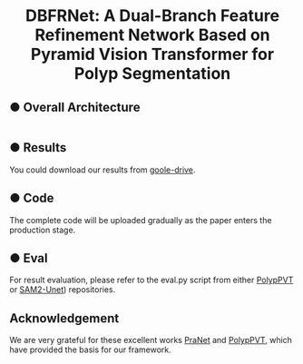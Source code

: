 <h1 align="center">DBFRNet: A Dual-Branch Feature Refinement Network Based on Pyramid Vision Transformer for Polyp Segmentation</h1>

## ● Overall Architecture
 <div align="center"><img src=""></div>

## ● Results
 You could download our results from [goole-drive](https://drive.google.com/file/d/1-UWaBNtJjtEB_yhXXBSPJNMIx9uK-KZA/view?usp=drive_link).

## ● Code
The complete code will be uploaded gradually as the paper enters the production stage.

## ● Eval
For result evaluation, please refer to the eval.py script from either [PolypPVT](https://github.com/DengPingFan/Polyp-PVT) or [SAM2-Unet](https://github.com/WZH0120/SAM2-UNe)) repositories.


## Acknowledgement
We are very grateful for these excellent works [PraNet]([https://github.com/DengPingFan/Polyp-PVT](https://github.com/DengPingFan/PraNet)) and [PolypPVT](https://github.com/DengPingFan/Polyp-PVT), which have provided the basis for our framework.
